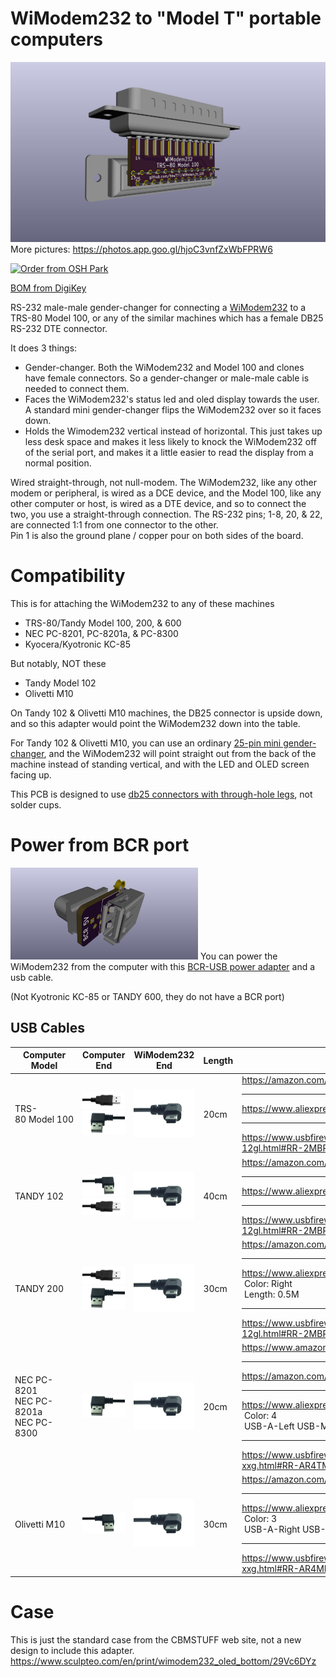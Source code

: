 # WiModem232 to "Model T" portable computers

![](WiModem_to_100.jpg)  
More pictures: <https://photos.app.goo.gl/hjoC3vnfZxWbFPRW6>

<a href="https://oshpark.com/shared_projects/AXNfGK0n"><img src="https://oshpark.com/packs/media/images/badge-84bb0776ea53b1f532c02df323a90c88.png" alt="Order from OSH Park"></img></a>

[BOM from DigiKey](https://www.digikey.com/short/z9nm2v)

RS-232 male-male gender-changer for connecting a [WiModem232](https://www.cbmstuff.com/proddetail.php?prod=WiModem232OLED) to a TRS-80 Model 100, or any of the similar machines which has a female DB25 RS-232 DTE connector.

It does 3 things:
- Gender-changer. Both the WiModem232 and Model 100 and clones have female connectors. So a gender-changer or male-male cable is needed to connect them.
- Faces the WiModem232's status led and oled display towards the user. A standard mini gender-changer flips the WiModem232 over so it faces down.
- Holds the Wimodem232 vertical instead of horizontal. This just takes up less desk space and makes it less likely to knock the WiModem232 off of the serial port, and makes it a little easier to read the display from a normal position.

Wired straight-through, not null-modem. The WiModem232, like any other modem or peripheral, is wired as a DCE device, and the Model 100, like any other computer or host, is wired as a DTE device, and so to connect the two, you use a straight-through connection. The RS-232 pins; 1-8, 20, & 22, are connected 1:1 from one connector to the other.  
Pin 1 is also the ground plane / copper pour on both sides of the board.

# Compatibility  
This is for attaching the WiModem232 to any of these machines  
- TRS-80/Tandy Model 100, 200, & 600  
- NEC PC-8201, PC-8201a, & PC-8300  
- Kyocera/Kyotronic KC-85

But notably, NOT these  
- Tandy Model 102  
- Olivetti M10

On Tandy 102 & Olivetti M10 machines, the DB25 connector is upside down, and so this adapter would point the WiModem232 down into the table.

For Tandy 102 & Olivetti M10, you can use an ordinary [25-pin mini gender-changer](https://duckduckgo.com/?q=db25+mini+gender+changer+male), and the WiModem232 will point straight out from the back of the machine instead of standing vertical, and with the LED and OLED screen facing up.

This PCB is designed to use [db25 connectors with through-hole legs](https://www.digikey.com/short/z9nm2v), not solder cups.  

# Power from BCR port  
<img src="https://github.com/bkw777/BCR_Breakout/blob/master/BCR_USB_PWR.jpg" width=300>  
You can power the WiModem232 from the computer with this <a href="https://github.com/bkw777/BCR_Breakout">BCR-USB power adapter</a> and a usb cable.  

(Not Kyotronic KC-85 or TANDY 600, they do not have a BCR port)

## USB Cables
|Computer Model|Computer End|WiModem232 End|Length|USB Cables|
|---|---|---|---|---|
| TRS-80&nbsp;Model&nbsp;100 | ![](USB_A_100_200.png)<br>![](USB_A_NEC.png) | ![](USB_Mini_ALL.png) | 20cm | <https://amazon.com/dp/B00NIGPK62/><hr><https://www.aliexpress.com/item/32313051153.html><hr><https://www.usbfirewire.com/parts/rr-2mbr01-12gl.html#RR-2MBR01-06GL> |
| TANDY&nbsp;102 | ![](USB_A_102_M10.png)<br>![](USB_A_100_200.png) | ![](USB_Mini_ALL.png) | 40cm | <https://amazon.com/dp/B07WFZHS9D/><hr><https://www.aliexpress.com/item/32312742378.html><hr><https://www.usbfirewire.com/parts/rr-2mbr01-12gl.html#RR-2MBR01-18GL> |
| TANDY&nbsp;200 | ![](USB_A_100_200.png)<br>![](USB_A_NEC.png) | ![](USB_Mini_ALL.png) | 30cm | <https://amazon.com/dp/B07WFZHS9D/><hr><https://www.aliexpress.com/item/4000323097708.html><br>&nbsp;Color: Right<br>&nbsp;Length: 0.5M<hr><https://www.usbfirewire.com/parts/rr-2mbr01-12gl.html#RR-2MBR01-12GL> |
| NEC&nbsp;PC-8201<br>NEC&nbsp;PC-8201a<br>NEC&nbsp;PC-8300 | ![](USB_A_NEC.png) | ![](USB_Mini_ALL.png) | 20cm | <https://www.amazon.com/dp/B07P68QFSH/><hr><https://amazon.com/dp/B01CXT43N0/><hr><https://www.aliexpress.com/item/32404719272.html><br>&nbsp;Color: 4<br>&nbsp;USB-A-Left USB-Mini-Right<hr><https://www.usbfirewire.com/parts/rr-ar4tmbr1-xxg.html#RR-AR4TMBR1-05GL> |
| Olivetti&nbsp;M10 | ![](USB_A_102_M10.png) | ![](USB_Mini_ALL.png) | 30cm | <https://amazon.com/dp/B07P76SHHM/><hr><https://www.aliexpress.com/item/32404719272.html><br>&nbsp;Color: 3<br>&nbsp;USB-A-Right USB-Mini-Right<hr><https://www.usbfirewire.com/parts/rr-ar4mbr1-xxg.html#RR-AR4MBR1-12GL> |

# Case
This is just the standard case from the CBMSTUFF web site, not a new design to include this adapter.  
<https://www.sculpteo.com/en/print/wimodem232_oled_bottom/29Vc6DYz>
